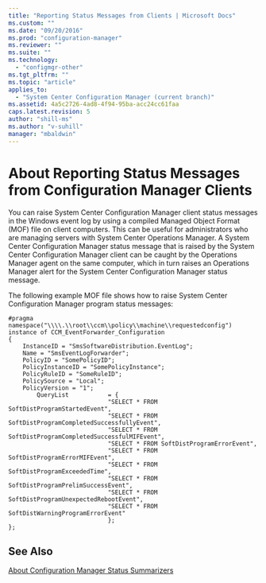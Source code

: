 ```yaml
---
title: "Reporting Status Messages from Clients | Microsoft Docs"
ms.custom: ""
ms.date: "09/20/2016"
ms.prod: "configuration-manager"
ms.reviewer: ""
ms.suite: ""
ms.technology:
  - "configmgr-other"
ms.tgt_pltfrm: ""
ms.topic: "article"
applies_to:
  - "System Center Configuration Manager (current branch)"
ms.assetid: 4a5c2726-4ad8-4f94-95ba-acc24cc61faa
caps.latest.revision: 5
author: "shill-ms"
ms.author: "v-suhill"
manager: "mbaldwin"
---
```

# About Reporting Status Messages from Configuration Manager Clients
You can raise System Center Configuration Manager client status messages in the Windows event log by using a compiled Managed Object Format (MOF) file on client computers. This can be useful for administrators who are managing servers with System Center Operations Manager. A System Center Configuration Manager status message that is raised by the System Center Configuration Manager client can be caught by the Operations Manager agent on the same computer, which in turn raises an Operations Manager alert for the System Center Configuration Manager status message.  

 The following example MOF file shows how to raise System Center Configuration Manager program status messages:  

```  
#pragma namespace("\\\\.\\root\\ccm\\policy\\machine\\requestedconfig")  
instance of CCM_EventForwarder_Configuration  
{  
    InstanceID = "SmsSoftwareDistribution.EventLog";  
    Name = "SmsEventLogForwarder";  
    PolicyID = "SomePolicyID";  
    PolicyInstanceID = "SomePolicyInstance";  
    PolicyRuleID = "SomeRuleID";  
    PolicySource = "Local";  
    PolicyVersion = "1";  
        QueryList           = {  
                            "SELECT * FROM SoftDistProgramStartedEvent",  
                            "SELECT * FROM SoftDistProgramCompletedSuccessfullyEvent",  
                            "SELECT * FROM SoftDistProgramCompletedSuccessfulMIFEvent",  
                            "SELECT * FROM SoftDistProgramErrorEvent",  
                            "SELECT * FROM SoftDistProgramErrorMIFEvent",  
                            "SELECT * FROM SoftDistProgramExceededTime",  
                            "SELECT * FROM SoftDistProgramPrelimSuccessEvent",  
                            "SELECT * FROM SoftDistProgramUnexpectedRebootEvent",  
                            "SELECT * FROM SoftDistWarningProgramErrorEvent"  
                            };    
};  
```  

## See Also  
 [About Configuration Manager Status Summarizers](../../../../develop/core/servers/manage/about-configuration-manager-status-summarizers.md)
